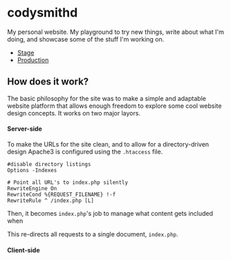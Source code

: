 codysmithd
==========
My personal website. My playground to try new things, write about what I'm doing, and showcase some of the stuff I'm working on.

  - [Stage](http://webserver.student.rit.edu "Stage")
  - [Production](http://www.codysmithd.com "Production")

## How does it work?
The basic philosophy for the site was to make a simple and adaptable website platform that allows enough freedom to explore some cool website design concepts. It works on two major layors.

#### Server-side
To make the URLs for the site clean, and to allow for a directory-driven design Apache3 is configured using the `.htaccess` file. 

    #disable directory listings
    Options -Indexes
    
    # Point all URL's to index.php silently 
    RewriteEngine On
    RewriteCond %{REQUEST_FILENAME} !-f
    RewriteRule ^ /index.php [L]

Then, it becomes `index.php`'s job to manage what content gets included when 

This re-directs all requests to a single document, `index.php`.

#### Client-side
